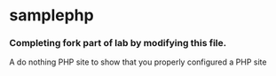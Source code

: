 samplephp
=========

### Completing fork part of lab by modifying this file.
A do nothing PHP site to show that you properly configured a PHP site
